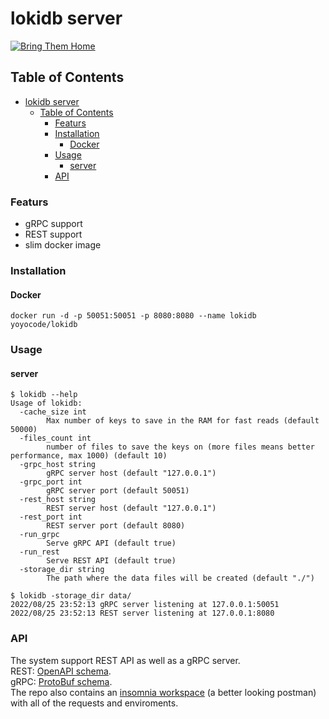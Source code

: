 # lokidb server
[![Bring Them Home](https://badge.yehoyada.com)](https://www.standwithus.com/)  

## Table of Contents

- [lokidb server](#lokidb-server)
  - [Table of Contents](#table-of-contents)
    - [Featurs](#featurs)
    - [Installation](#installation)
      - [Docker](#docker)
    - [Usage](#usage)
      - [server](#server)
    - [API](#api)

### Featurs

- gRPC support
- REST support
- slim docker image

### Installation

#### Docker

```shell
docker run -d -p 50051:50051 -p 8080:8080 --name lokidb yoyocode/lokidb
```

### Usage

#### server

```shell
$ lokidb --help
Usage of lokidb:
  -cache_size int
        Max number of keys to save in the RAM for fast reads (default 50000)
  -files_count int
        number of files to save the keys on (more files means better performance, max 1000) (default 10)
  -grpc_host string
        gRPC server host (default "127.0.0.1")
  -grpc_port int
        gRPC server port (default 50051)
  -rest_host string
        REST server host (default "127.0.0.1")
  -rest_port int
        REST server port (default 8080)
  -run_grpc
        Serve gRPC API (default true)
  -run_rest
        Serve REST API (default true)
  -storage_dir string
        The path where the data files will be created (default "./")
```

```shell
$ lokidb -storage_dir data/
2022/08/25 23:52:13 gRPC server listening at 127.0.0.1:50051
2022/08/25 23:52:13 REST server listening at 127.0.0.1:8080
```

### API  

The system support REST API as well as a gRPC server.  
REST: [OpenAPI schema](/pkg/communication/rest/spec.yaml).  
gRPC: [ProtoBuf schema](/pkg/communication/grpc/spec.proto).  
The repo also contains an [insomnia workspace](https://insomnia.rest/) (a better looking postman) with all of the requests and enviroments.  
